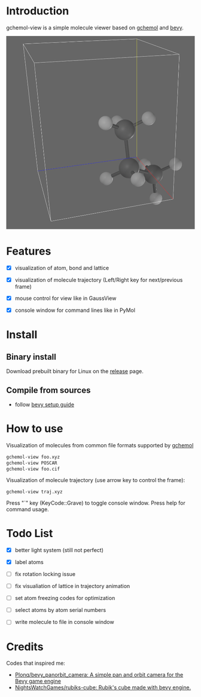 
# Introduction

gchemol-view is a simple molecule viewer based on [gchemol](https://github.com/gchemol/gchemol) and [bevy](https://bevyengine.org/).

![img](data/72/9b0609-04b6-40c0-93db-5674f85b0738/2023-04-09_09-52-36_screenshot.png)


# Features

-   [X] visualization of atom, bond and lattice
-   [X] visualization of molecule trajectory (Left/Right key for next/previous frame)
-   [X] mouse control for view like in GaussView
-   [X] console window for command lines like in PyMol


# Install


## Binary install

Download prebuilt binary for Linux on the [release](https://github.com/ybyygu/bevy-atoms/release) page.


## Compile from sources

-   follow [bevy setup guide](https://bevyengine.org/learn/book/getting-started/setup/)


# How to use

Visualization of molecules from common file formats supported by [gchemol](https://github.com/gchemol/gchemol-readwrite/tree/master/src/formats)

    gchemol-view foo.xyz
    gchemol-view POSCAR
    gchemol-view foo.cif

Visualization of molecule trajectory (use arrow key to control the frame):

    gchemol-view traj.xyz

Press "\`" key (KeyCode::Grave) to toggle console window. Press help for command usage.


# Todo List

-   [X] better light system (still not perfect)
-   [X] label atoms
-   [ ] fix rotation locking issue
-   [ ] fix visualiation of lattice in trajectory animation
-   [ ] set atom freezing codes for optimization
-   [ ] select atoms by atom serial numbers
-   [ ] write molecule to file in console window


# Credits

Codes that inspired me:

-   [Plonq/bevy\_panorbit\_camera: A simple pan and orbit camera for the Bevy game engine](https://github.com/Plonq/bevy_panorbit_camera)
-   [NightsWatchGames/rubiks-cube: Rubik's cube made with bevy engine.](https://github.com/NightsWatchGames/rubiks-cube)

